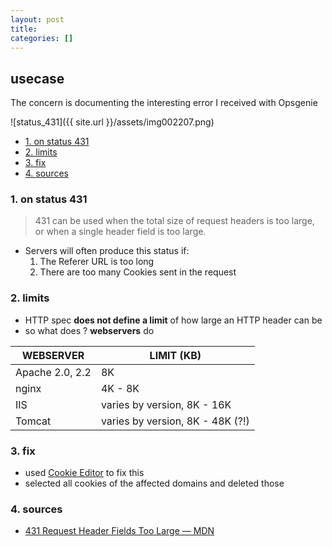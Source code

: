 ```yaml
---
layout: post
title:
categories: []
---
```

## usecase
The concern is documenting the interesting error I received with Opsgenie

![status_431]({{ site.url }}/assets/img002207.png)

<!-- TOC -->

- [1. on status 431](#1-on-status-431)
- [2. limits](#2-limits)
- [3. fix](#3-fix)
- [4. sources](#4-sources)

<!-- /TOC -->

### 1. on status 431 
> 431 can be used when the total size of request headers is too large, or when a single header field is too large.

*  Servers will often produce this status if:
    1. The Referer URL is too long
    2. There are too many Cookies sent in the request

### 2. limits
* HTTP spec **does not define a limit** of how large an HTTP header can be
* so what does ? **webservers** do

WEBSERVER       | LIMIT (KB)
----------------|---------------------------------
Apache 2.0, 2.2 | 8K
nginx           | 4K - 8K
IIS             | varies by version, 8K - 16K
Tomcat          | varies by version, 8K - 48K (?!)

### 3. fix
* used [Cookie Editor](https://www.hotcleaner.com/cookie-editor/) to fix this
* selected all cookies of the affected domains and deleted those


### 4. sources
* [431 Request Header Fields Too Large — MDN](https://developer.mozilla.org/en-US/docs/Web/HTTP/Status/431)
